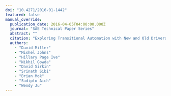 ```yaml
---
doi: "10.4271/2016-01-1442"
featured: false
manual_override:
  publication_date: 2016-04-05T04:00:00.000Z
  journal: "SAE Technical Paper Series"
  abstract: ""
  citation: "Exploring Transitional Automation with New and Old Drivers (2016)"
  authors:
    - "David Miller"
    - "Mishel Johns"
    - "Hillary Page Ive"
    - "Nikhil Gowda"
    - "David Sirkin"
    - "Srinath Sibi"
    - "Brian Mok"
    - "Sudipto Aich"
    - "Wendy Ju"
---
```


<!-- You can add additional content about this publication here if needed -->
